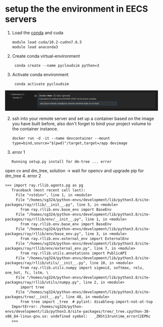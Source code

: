 # setup the the environment in EECS servers

1. Load the [conda](https://docs.conda.io/en/latest/miniconda.html) and cuda
   ```
   module load cuda/10.2-cudnn7.6.5
   module load anaconda3
   ```
2. Create conda virtual-environment
   ```
    conda create --name pycloudsim python=3
   ```
3. Activate conda environment
   ```
    conda activate pycloudsim
   ```

![dddddd](../images/remote-containers-extensions.png)
   
2. ssh into your remote server and set up a container based on the image you have built before, also don't forget to bind your project volume to the container instance.
   ```
   docker run -d -it --name devcontainer --mount type=bind,source="$(pwd)"/target,target=/app devimage
   ```
3. error 1
```
   Running setup.py install for dm-tree ... error
```
open cv and dm_tree, solution -> wait for opencv and upgrade pip for dm_tree
4. error 2
```
>>> import ray.rllib.agents.pg as pg
   Traceback (most recent call last):
     File "<stdin>", line 1, in <module>
     File "/homes/sg324/python-envs/development/lib/python3.8/site-packages/ray/rllib/__init__.py", line 5, in <module>
       from ray.rllib.env.base_env import BaseEnv
     File "/homes/sg324/python-envs/development/lib/python3.8/site-packages/ray/rllib/env/__init__.py", line 1, in <module>
       from ray.rllib.env.base_env import BaseEnv
     File "/homes/sg324/python-envs/development/lib/python3.8/site-packages/ray/rllib/env/base_env.py", line 3, in <module>
       from ray.rllib.env.external_env import ExternalEnv
     File "/homes/sg324/python-envs/development/lib/python3.8/site-packages/ray/rllib/env/external_env.py", line 7, in <module>
       from ray.rllib.utils.annotations import PublicAPI
     File "/homes/sg324/python-envs/development/lib/python3.8/site-packages/ray/rllib/utils/__init__.py", line 10, in <module>
       from ray.rllib.utils.numpy import sigmoid, softmax, relu, one_hot, fc, lstm, \
     File "/homes/sg324/python-envs/development/lib/python3.8/site-packages/ray/rllib/utils/numpy.py", line 2, in <module>
       import tree
     File "/homes/sg324/python-envs/development/lib/python3.8/site-packages/tree/__init__.py", line 48, in <module>
       from tree import _tree  # pylint: disable=g-import-not-at-top
   ImportError: /homes/sg324/python-envs/development/lib/python3.8/site-packages/tree/_tree.cpython-38-x86_64-linux-gnu.so: undefined symbol:   _ZNSt13runtime_errorC2EPKc
   >>> 
```
